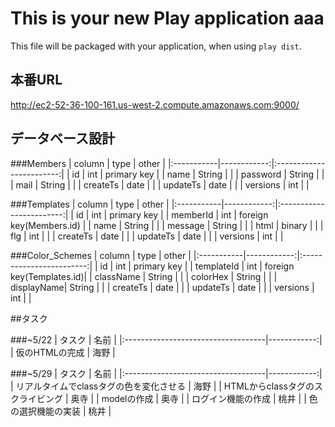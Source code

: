 This is your new Play application aaa
=====================================

This file will be packaged with your application, when using `play dist`.

## 本番URL
http://ec2-52-36-100-161.us-west-2.compute.amazonaws.com:9000/

## データベース設計

###Members
| column     | type        | other                    |
|:-----------|------------:|:------------------------:|
| id         | int         | primary key              |
| name       | String      |                          |
| password   | String      |                          |
| mail       | String      |                          |
| createTs   | date        |                          |
| updateTs   | date        |                          |
| versions   | int         |                          |

###Templates
| column     | type        | other                    |
|:-----------|------------:|:------------------------:|
| id         | int         | primary key              |
| memberId   | int         | foreign key(Members.id)  |
| name       | String      |                          |
| message    | String      |                          |
| html       | binary      |                          |
| flg        | int         |                          |
| createTs   | date        |                          |
| updateTs   | date        |                          |
| versions   | int         |                          |

###Color_Schemes
| column     | type        | other                    |
|:-----------|------------:|:------------------------:|
| id         | int         | primary key              |
| templateId | int         | foreign key(Templates.id)|
| className  | String      |                          |
| colorHex   | String      |                          |
| displayName| String      |                          |
| createTs   | date        |                          |
| updateTs   | date        |                          |
| versions   | int         |                          |


##タスク

###~5/22
| タスク                              | 名前         |
|:-----------------------------------|------------:|
| 仮のHTMLの完成                       | 海野         |

###~5/29
| タスク                              | 名前         |
|:-----------------------------------|------------:|
| リアルタイムでclassタグの色を変化させる  | 海野         |
| HTMLからclassタグのスクライビング      | 奥寺         |
| modelの作成                         | 奥寺         |
| ログイン機能の作成                    | 桃井         |
| 色の選択機能の実装                    | 桃井         |
